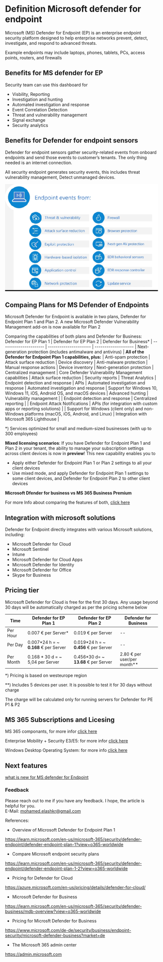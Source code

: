 # Definition Microsoft defender for endpoint 

Microsoft (MS) Defender for Endpoint (EP) is an enterprise endpoint security platform designed to help enterprise networks prevent, detect, investigate, and respond to advanced threats.

Example endpoints may include laptops, phones, tablets, PCs, access points, routers, and firewalls

## Benefits for MS defender for EP

Security team can use this dashboard for
- Visbility, Reporting
- Investigation and hunting
- Automated investigation and response
- Event Correlation Detection
- Threat and vulnerability management
- Signal exchange
- Security analytics

## Benefits for Defender for endpoint sensors
Defender for endpoint sensors gather security-related events from onboard endpoints and send those events to customer’s tenants. The only thing needed is an internet connection.

All security endpoint generates security events,  this includes threat vulnerability management,
Detect unmanaged devices. 

![alt text](https://github.com/melashkr/technical-articles/blob/main/ms365-defender/ms-defender-for-endpoint/images/defender-for-endpoints-sensors.PNG?row=true "MS Defender 365 componants")

## Compaing Plans for MS Defender of Endpoints
Microsoft Defender for Endpoint is available in two plans, Defender for Endpoint Plan 1 and Plan 2. A new Microsoft Defender Vulnerability Management add-on is now available for Plan 2

Comparing the capabilities of both plans and Defender for Business:
Defender for EP Plan 1 | Defender for EP Plan 2 | Defender for Business* |
---------------------- | ---------------------- | -------------------- | 
Next-generation protection (includes antimalware and antivirus) | **All of the Defender for Endpoint Plan 1 capabilities, plus:** |  Anti-spam protection |
Attack surface reduction |  Device discovery |  Anti-malware protection |
Manual response actions  | Device inventory | Next-generation protection |
Centralized management | Core Defender Vulnerability Management capabilities | Attack surface reduction |
Security reports |  Threat Analytics | Endpoint detection and response |
APIs |  Automated investigation and response | Automated investigation and response |
Support for Windows 10, Windows 11, iOS, Android OS, and macOS devices | Advanced hunting | Vulnerability management |
 |  Endpoint detection and response | Centralized reporting |
 |  Endpoint Attack Notifications | APIs (for integration with custom apps or reporting solutions) |
 |  Support for Windows (client only) and non-Windows platforms (macOS, iOS, Android, and Linux) |  Integration with Microsoft 365 Lighthouse |
 
*)  Services optimized for small and medium-sized businesses (with up to 300 employees) 

**Mixed licensing scenarios**: If you have Defender for Endpoint Plan 1 and Plan 2 in your tenant, the ability to manage your subscription settings across client devices is now in **preview**! This new capability enables you to
- Apply either Defender for Endpoint Plan 1 or Plan 2 settings to all your client devices
- Use mixed mode, and apply Defender for Endpoint Plan 1 settings to some client devices, and Defender for Endpoint Plan 2 to other client devices

**Microsoft Dfender for business vs MS 365 Business Premium**

For more Info about comparing the features of both, [click here](https://learn.microsoft.com/en-us/microsoft-365/security/defender-business/compare-mdb-m365-plans?view=o365-worldwide)

## Integration with microsoft solutions
Defender for Endpoint directly integrates with various Microsoft solutions, including:
- Microsoft Defender for Cloud
- Microsoft Sentinel
- Intune
- Microsoft Defender for Cloud Apps
- Microsoft Defender for Identity
- Microsoft Defender for Office
- Skype for Business

## Pricing tier

Microsoft Defender for Cloud is free for the first 30 days. Any usage beyond 30 days will be automatically charged as per the pricing scheme below

Time |Defender for EP Plan 1 | Defender for EP Plan 2 | Defender for Business |
-----|---------------------- | ---------------------- | -------------------- | 
Per Hour | 0.007 € per Server* |  0.019 € per Server  | -- |
Per Day  |  0.007*24 h =  ~ **0.168** €  per Server |  0.019*24 h = ~ **0.456** € per Server  | -- |
Per Month| 0.168 * 30 d = ~ 5,04 per Server | 0.456*30 d= ~ **13.68** € per Server | 2.80 € per user/per month** |

*) Pricing is based on westeurope region

**) Includes 5 devices per user. It is possible to test it for 30 days without charge

The charge will be calculated only for running servers for Defender for PE P1 & P2

## MS 365 Subscriptions and Licesing
MS 365 componants, for more infor [click here](https://www.microsoft.com/licensing/terms/productoffering/Microsoft365/MCA)

Enterprise Mobility + Security E3/E5: for more infor [click here ](https://www.microsoft.com/licensing/terms/productoffering/EnterpriseMobilitySecurity/MCA#Addons)


Windows Desktop Operating System: for more info [click here ](https://www.microsoft.com/licensing/terms/productoffering/WindowsDesktopOperatingSystem/MCA#LicenseModel)

## Next features

[what is new for MS defender for Endpoint ](https://learn.microsoft.com/en-us/microsoft-365/security/defender-endpoint/whats-new-in-microsoft-defender-endpoint?view=o365-worldwide)

### Feedback  
Please reach out to me if you have any feedback. I hope, the article is helpful for you.  
E-Mail: mohamed.elashkr@gmail.com

References:
- Overview of Microsoft Defender for Endpoint Plan 1

https://learn.microsoft.com/en-us/microsoft-365/security/defender-endpoint/defender-endpoint-plan-1?view=o365-worldwide

- Compare Microsoft endpoint security plans

https://learn.microsoft.com/en-us/microsoft-365/security/defender-endpoint/defender-endpoint-plan-1-2?view=o365-worldwide

- Pricing for Defender for Cloud

https://azure.microsoft.com/en-us/pricing/details/defender-for-cloud/

- Microsoft Defender for Business

https://learn.microsoft.com/en-us/microsoft-365/security/defender-business/mdb-overview?view=o365-worldwide

- Pricing for Microsft Defender for Business

https://www.microsoft.com/de-de/security/business/endpoint-security/microsoft-defender-business?market=de

- The Microsoft 365 admin center

https://admin.microsoft.com


